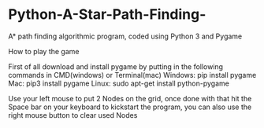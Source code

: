 # Python-A-Star-Path-Finding-
A* path finding algorithmic program, coded using Python 3 and Pygame



How to play the game




First of all download and install pygame by putting in the following commands in CMD(windows) or Terminal(mac)
Windows: pip install pygame
Mac: pip3 install pygame
Linux: sudo apt-get install python-pygame

Use your left mouse to put 2 Nodes on the grid, once done with that hit the Space bar on your keyboard to kickstart the program, you can also use the right mouse button to clear used Nodes
